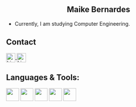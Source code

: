 <section align="center">
<h1>Maike Bernardes</h1>
</section>

  <ul>
    <li>Currently, I am studying Computer Engineering. </li>
  </ul>

<h2>Contact</h2>
<a target="_blank" href="https://www.linkedin.com/in/maike-bernardes-565a27236/">
  <img align="center" alt="LinkdeIN" width="25px" src="https://cdn.jsdelivr.net/gh/devicons/devicon/icons/linkedin/linkedin-original.svg" />
</a>
<a target="_blank" href="https://twitter.com/baike000">
  <img align="center" alt="LinkdeIN" width="25px" src="https://cdn.jsdelivr.net/gh/devicons/devicon/icons/twitter/twitter-original.svg" />
</a>

<section style="vertical-align:top;">
  <h2>Languages & Tools:</h2>
  <img height="35" src="https://cdn.jsdelivr.net/gh/devicons/devicon/icons/html5/html5-original.svg" />
  <img height="35" src="https://cdn.jsdelivr.net/gh/devicons/devicon/icons/css3/css3-original.svg" />
  <img height="35" src="https://cdn.jsdelivr.net/gh/devicons/devicon/icons/javascript/javascript-original.svg" />
  <img height="35" src="https://cdn.jsdelivr.net/gh/devicons/devicon/icons/angularjs/angularjs-original.svg" />
  <img height="35" src="https://cdn.jsdelivr.net/gh/devicons/devicon/icons/nodejs/nodejs-original.svg" />
</section>
